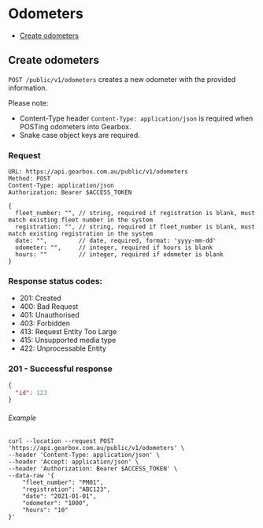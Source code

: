 # Odometers

- [Create odometers](#create-odometers)

## Create odometers

`POST /public/v1/odometers` creates a new odometer with the provided information.

Please note:

- Content-Type header `Content-Type: application/json` is required when POSTing odometers into Gearbox.
- Snake case object keys are required.

### Request

```
URL: https://api.gearbox.com.au/public/v1/odometers
Method: POST
Content-Type: application/json
Authorization: Bearer $ACCESS_TOKEN

{
  fleet_number: "", // string, required if registration is blank, must match existing fleet number in the system
  registration: "", // string, required if fleet_number is blank, must match existing registration in the system
  date: "",         // date, required, format: 'yyyy-mm-dd'
  odometer: "",     // integer, required if hours is blank
  hours: ""         // integer, required if odometer is blank
}
```

### Response status codes:

- 201: Created
- 400: Bad Request
- 401: Unauthorised
- 403: Forbidden
- 413: Request Entity Too Large
- 415: Unsupported media type
- 422: Unprocessable Entity

### 201 - Successful response

```JSON
{
  "id": 123
}
```

###### Example

```
curl --location --request POST 'https://api.gearbox.com.au/public/v1/odometers' \
--header 'Content-Type: application/json' \
--header 'Accept: application/json' \
--header 'Authorization: Bearer $ACCESS_TOKEN' \
--data-raw '{
    "fleet_number": "PM01",
    "registration": "ABC123",
    "date": "2021-01-01",
    "odometer": "1000",
    "hours": "10"
}'
```
